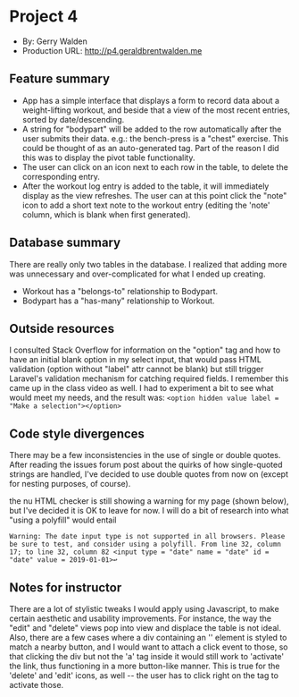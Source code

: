 # Project 4
+ By: Gerry Walden
+ Production URL: <http://p4.geraldbrentwalden.me>

## Feature summary
+ App has a simple interface that displays a form to record data about a weight-lifting workout, and beside that a view of the most
recent entries, sorted by date/descending.
+ A string for "bodypart" will be added to the row automatically after the user submits their data. e.g.: the bench-press is a "chest" exercise. This could be thought of as an auto-generated tag. Part of the reason I did this was to display the pivot table functionality.
+ The user can click on an icon next to each row in the table, to delete the corresponding entry. 
+ After the workout log entry is added to the table, it will immediately display as the view refreshes. The user can at this point click the "note" icon to add a short text note to the workout entry (editing the 'note' column, which is blank when first generated).  
  
## Database summary
There are really only two tables in the database. I realized that adding more was unnecessary and over-complicated for what I ended up creating.
+ Workout has a "belongs-to" relationship to Bodypart.
+ Bodypart has a "has-many" relationship to Workout.

## Outside resources
I consulted Stack Overflow for information on the "option" tag and how to have an initial blank option in my select input, that would pass HTML validation (option without "label" attr cannot be blank) but still trigger Laravel's validation mechanism for catching required fields. I remember this came up in the class video as well. I had to experiment a bit to see what would meet my needs, and the result was:
    `<option hidden value label = "Make a selection"></option>`


## Code style divergences
There may be a few inconsistencies in the use of single or double quotes. After reading the issues forum post about the quirks of how single-quoted strings are handled, I've decided to use double quotes from now on (except for nesting purposes, of course). 

the nu HTML checker is still showing a warning for my page (shown below), but I've decided it is OK to leave for now. I will do a bit of research into what "using a polyfill" would entail 

`Warning: The date input type is not supported in all browsers. Please be sure to test, and consider using a polyfill.
From line 32, column 17; to line 32, column 82
          <input type = "date" name = "date" id = "date" value = 2019-01-01>↩`



## Notes for instructor
There are a lot of stylistic tweaks I would apply using Javascript, to make certain aesthetic and usability improvements. For instance, the way the "edit" and "delete" views pop into view and displace the table is not ideal. Also, there are a few cases where a div containing an '<a>' element is styled to match a nearby button, and I would want to attach a click event to those, so that clicking the div but not the 'a' tag inside it would still work to 'activate' the link, thus functioning in a more button-like manner. This is true for the 'delete' and 'edit' icons, as well -- the user has to click right on the <a> tag to activate those.
